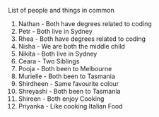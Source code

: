List of people and things in common

1. Nathan - Both have degrees related to coding
2. Petr - Both live in Sydney 
3. Rhea - Both have degrees related to coding
4. Nisha - We are both the middle child
5. Nikita - Both live in Sydney 
6. Ceara - Two Siblings
7. Pooja - Both been to Melbourne 
8. Murielle - Both been to Tasmania
9. Shirdheen - Same favourite colour
10. Shreyashi - Both been to Tasmania
12. Shireen - Both enjoy Cooking
13. Priyanka - Like cooking Italian Food


